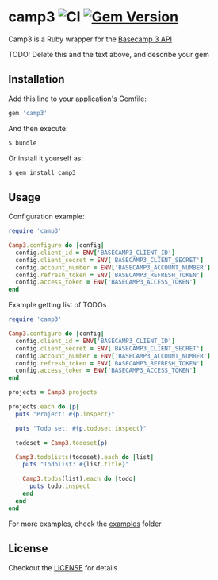# camp3 ![CI](https://github.com/renehernandez/camp3/workflows/CI/badge.svg) [![Gem Version](https://badge.fury.io/rb/camp3.svg)](https://badge.fury.io/rb/camp3)

Camp3 is a Ruby wrapper for the [Basecamp 3 API](https://github.com/basecamp/bc3-api)

TODO: Delete this and the text above, and describe your gem

## Installation

Add this line to your application's Gemfile:

```ruby
gem 'camp3'
```

And then execute:

```bash
$ bundle
```

Or install it yourself as:

```bash
$ gem install camp3
```

## Usage

Configuration example:

```ruby
require 'camp3'

Camp3.configure do |config|
  config.client_id = ENV['BASECAMP3_CLIENT_ID']
  config.client_secret = ENV['BASECAMP3_CLIENT_SECRET']
  config.account_number = ENV['BASECAMP3_ACCOUNT_NUMBER']
  config.refresh_token = ENV['BASECAMP3_REFRESH_TOKEN']
  config.access_token = ENV['BASECAMP3_ACCESS_TOKEN']
end
```

Example getting list of TODOs

```ruby
require 'camp3'

Camp3.configure do |config|
  config.client_id = ENV['BASECAMP3_CLIENT_ID']
  config.client_secret = ENV['BASECAMP3_CLIENT_SECRET']
  config.account_number = ENV['BASECAMP3_ACCOUNT_NUMBER']
  config.refresh_token = ENV['BASECAMP3_REFRESH_TOKEN']
  config.access_token = ENV['BASECAMP3_ACCESS_TOKEN']
end

projects = Camp3.projects

projects.each do |p|
  puts "Project: #{p.inspect}"

  puts "Todo set: #{p.todoset.inspect}"

  todoset = Camp3.todoset(p)

  Camp3.todolists(todoset).each do |list|
    puts "Todolist: #{list.title}"

    Camp3.todos(list).each do |todo|
      puts todo.inspect
    end
  end
end
```

For more examples, check the [examples](examples/) folder

## License

Checkout the [LICENSE](LICENSE) for details
